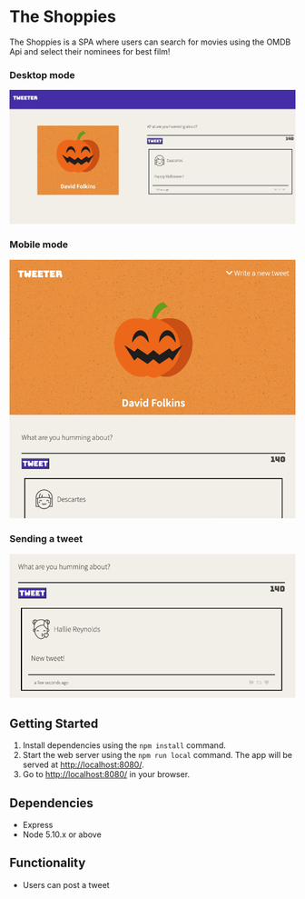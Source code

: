 # The Shoppies

The Shoppies is a SPA where users can search for movies using the OMDB Api and select their nominees for best film!

### Desktop mode
!["Screenshot of desktop mode"](https://github.com/davidMfolkins/tweeter/blob/master/public/docs/desktop-mode.png?raw=true)

### Mobile mode
!["Screenshot of desktop mode"](https://github.com/davidMfolkins/tweeter/blob/master/public/docs/mobile-mode.png?raw=true)

### Sending a tweet
!["Screenshot of desktop mode"](https://github.com/davidMfolkins/tweeter/blob/master/public/docs/new-tweet.png?raw=true)


## Getting Started

1. Install dependencies using the `npm install` command.
2. Start the web server using the `npm run local` command. The app will be served at <http://localhost:8080/>.
3. Go to <http://localhost:8080/> in your browser.

## Dependencies

- Express
- Node 5.10.x or above

## Functionality

- Users can post a tweet

